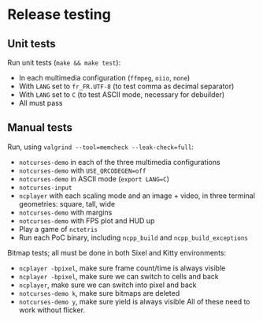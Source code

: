 # Release testing

## Unit tests

Run unit tests (`make && make test`):
* In each multimedia configuration (`ffmpeg`, `oiio`, `none`)
* With `LANG` set to `fr_FR.UTF-8` (to test comma as decimal separator)
* With `LANG` set to `C` (to test ASCII mode, necessary for debuilder)
* All must pass

## Manual tests

Run, using `valgrind --tool=memcheck --leak-check=full`:
* `notcurses-demo` in each of the three multimedia configurations
* `notcurses-demo` with `USE_QRCODEGEN=off`
* `notcurses-demo` in ASCII mode (`export LANG=C`)
* `notcurses-input`
* `ncplayer` with each scaling mode and an image + video, in three
   terminal geometries: square, tall, wide
* `notcurses-demo` with margins
* `notcurses-demo` with FPS plot and HUD up
* Play a game of `nctetris`
* Run each PoC binary, including `ncpp_build` and `ncpp_build_exceptions`

Bitmap tests; all must be done in both Sixel and Kitty environments:
* `ncplayer -bpixel`, make sure frame count/time is always visible
* `ncplayer -bpixel`, make sure we can switch to cells and back
* `ncplayer`, make sure we can switch into pixel and back
* `notcurses-demo k`, make sure bitmaps are deleted
* `notcurses-demo y`, make sure yield is always visible
All of these need to work without flicker.
